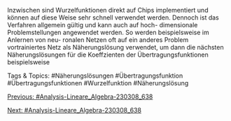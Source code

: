Inzwischen sind Wurzelfunktionen direkt auf Chips implementiert und können auf diese Weise sehr
schnell verwendet werden. Dennoch ist das Verfahren allgemein gültig und kann auch auf hoch-
dimensionale Problemstellungen angewendet werden. So werden beispielsweise im Anlernen von neu-
ronalen Netzen oft auf ein anderes Problem vortrainiertes Netz als Näherungslösung verwendet, um
dann die nächsten Näherungslösungen für die Koeffzienten der Übertragungsfunktionen beispielsweise

   Tags & Topics:
   #Näherungslösungen
   #Übertragungsfunktion
   #Übertragungsfunktionen
   #Wurzelfunktion
   #Näherungslösung

[Previous: #Analysis-Lineare_Algebra-230308_638](Analysis-Lineare_Algebra-230308_638.md)

[Next: #Analysis-Lineare_Algebra-230308_638](Analysis-Lineare_Algebra-230308_638.md)